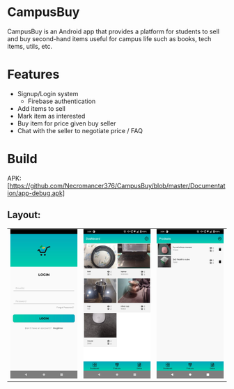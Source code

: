 # CampusBuy

CampusBuy is an Android app that provides a platform for students to sell and buy second-hand items useful for campus life such as books, tech items, utils, etc.

# Features
- Signup/Login system
  - Firebase authentication
- Add items to sell
- Mark item as interested
- Buy item for price given buy seller
- Chat with the seller to negotiate price / FAQ

# Build
APK: [https://github.com/Necromancer376/CampusBuy/blob/master/Documentation/app-debug.apk]

<h2>Layout: </h2>
<table>
  <tr>
    <td><img src = "https://github.com/Necromancer376/CampusBuy/blob/master/Documentation/image_login.jpeg"/></td>
    <td><img src = "https://github.com/Necromancer376/CampusBuy/blob/master/Documentation/image_dashboard.jpeg" /></td>
    <td><img src = "https://github.com/Necromancer376/CampusBuy/blob/master/Documentation/image_myproducts.jpeg" /></td>
  </tr>
</table>
